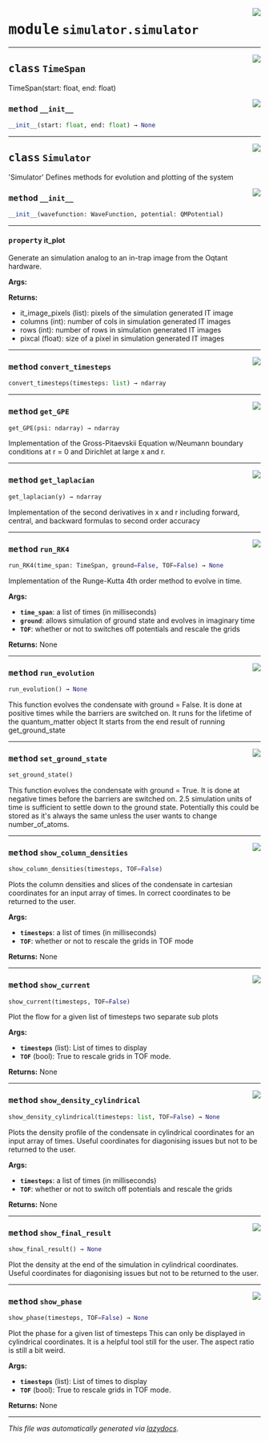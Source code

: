 <!-- markdownlint-disable -->

<a href="../../oqtant/simulator/simulator.py#L0"><img align="right" style="float:right;" src="https://img.shields.io/badge/-source-cccccc?style=flat-square"></a>

# <kbd>module</kbd> `simulator.simulator`






---

<a href="../../oqtant/simulator/simulator.py#L32"><img align="right" style="float:right;" src="https://img.shields.io/badge/-source-cccccc?style=flat-square"></a>

## <kbd>class</kbd> `TimeSpan`
TimeSpan(start: float, end: float) 

<a href="../../<string>"><img align="right" style="float:right;" src="https://img.shields.io/badge/-source-cccccc?style=flat-square"></a>

### <kbd>method</kbd> `__init__`

```python
__init__(start: float, end: float) → None
```









---

<a href="../../oqtant/simulator/simulator.py#L38"><img align="right" style="float:right;" src="https://img.shields.io/badge/-source-cccccc?style=flat-square"></a>

## <kbd>class</kbd> `Simulator`
'Simulator' Defines methods for evolution and plotting of the system 

<a href="../../oqtant/simulator/simulator.py#L50"><img align="right" style="float:right;" src="https://img.shields.io/badge/-source-cccccc?style=flat-square"></a>

### <kbd>method</kbd> `__init__`

```python
__init__(wavefunction: WaveFunction, potential: QMPotential)
```






---

#### <kbd>property</kbd> it_plot

Generate an simulation analog to an in-trap image from the Oqtant hardware. 



**Args:**
 



**Returns:**
 
- it_image_pixels (list): pixels of the simulation generated IT image 
- columns (int): number of cols in simulation generated IT images 
- rows (int): number of rows in simulation generated IT images 
- pixcal (float): size of a pixel in simulation generated IT images 



---

<a href="../../oqtant/simulator/simulator.py#L308"><img align="right" style="float:right;" src="https://img.shields.io/badge/-source-cccccc?style=flat-square"></a>

### <kbd>method</kbd> `convert_timesteps`

```python
convert_timesteps(timesteps: list) → ndarray
```





---

<a href="../../oqtant/simulator/simulator.py#L117"><img align="right" style="float:right;" src="https://img.shields.io/badge/-source-cccccc?style=flat-square"></a>

### <kbd>method</kbd> `get_GPE`

```python
get_GPE(psi: ndarray) → ndarray
```

Implementation of the Gross-Pitaevskii Equation w/Neumann boundary conditions at r = 0 and Dirichlet at large x and r. 

---

<a href="../../oqtant/simulator/simulator.py#L86"><img align="right" style="float:right;" src="https://img.shields.io/badge/-source-cccccc?style=flat-square"></a>

### <kbd>method</kbd> `get_laplacian`

```python
get_laplacian(y) → ndarray
```

Implementation of the second derivatives in x and r including forward, central, and backward formulas to second order accuracy 

---

<a href="../../oqtant/simulator/simulator.py#L130"><img align="right" style="float:right;" src="https://img.shields.io/badge/-source-cccccc?style=flat-square"></a>

### <kbd>method</kbd> `run_RK4`

```python
run_RK4(time_span: TimeSpan, ground=False, TOF=False) → None
```

Implementation of the Runge-Kutta 4th order method to evolve in time. 



**Args:**
 
 - <b>`time_span`</b>:   a list of times (in milliseconds) 
 - <b>`ground`</b>:  allows simulation of ground state and evolves in imaginary time 
 - <b>`TOF`</b>:   whether or not to switches off potentials and rescale the grids 

**Returns:**
 None 

---

<a href="../../oqtant/simulator/simulator.py#L73"><img align="right" style="float:right;" src="https://img.shields.io/badge/-source-cccccc?style=flat-square"></a>

### <kbd>method</kbd> `run_evolution`

```python
run_evolution() → None
```

This function evolves the condensate with ground = False. It is done at positive times while the barriers are switched on. It runs for the lifetime of the quantum_matter object It starts from the end result of running get_ground_state 

---

<a href="../../oqtant/simulator/simulator.py#L59"><img align="right" style="float:right;" src="https://img.shields.io/badge/-source-cccccc?style=flat-square"></a>

### <kbd>method</kbd> `set_ground_state`

```python
set_ground_state()
```

This function evolves the condensate with ground = True. It is done at negative times before the barriers are switched on. 2.5 simulation units of time is sufficient to settle down to the ground state. Potentially this could be stored as it's always the same unless the user wants to change number_of_atoms. 

---

<a href="../../oqtant/simulator/simulator.py#L388"><img align="right" style="float:right;" src="https://img.shields.io/badge/-source-cccccc?style=flat-square"></a>

### <kbd>method</kbd> `show_column_densities`

```python
show_column_densities(timesteps, TOF=False)
```

Plots the column densities and slices of the condensate in cartesian coordinates for an input array of times. In correct coordinates to be returned to the user. 



**Args:**
 
 - <b>`timesteps`</b>:   a list of times (in milliseconds) 
 - <b>`TOF`</b>:   whether or not to rescale the grids in TOF mode 



**Returns:**
 None 

---

<a href="../../oqtant/simulator/simulator.py#L523"><img align="right" style="float:right;" src="https://img.shields.io/badge/-source-cccccc?style=flat-square"></a>

### <kbd>method</kbd> `show_current`

```python
show_current(timesteps, TOF=False)
```

Plot the flow for a given list of timesteps two separate sub plots 



**Args:**
 
 - <b>`timesteps`</b> (list):  List of times to display 
 - <b>`TOF`</b> (bool):  True to rescale grids in TOF mode. 



**Returns:**
 None 

---

<a href="../../oqtant/simulator/simulator.py#L327"><img align="right" style="float:right;" src="https://img.shields.io/badge/-source-cccccc?style=flat-square"></a>

### <kbd>method</kbd> `show_density_cylindrical`

```python
show_density_cylindrical(timesteps: list, TOF=False) → None
```

Plots the density profile of the condensate in cylindrical coordinates for an input array of times. Useful coordinates for diagonising issues but not to be returned to the user. 



**Args:**
 
 - <b>`timesteps`</b>:   a list of times (in milliseconds) 
 - <b>`TOF`</b>:   whether or not to switch off potentials and rescale the grids 

**Returns:**
 None 

---

<a href="../../oqtant/simulator/simulator.py#L291"><img align="right" style="float:right;" src="https://img.shields.io/badge/-source-cccccc?style=flat-square"></a>

### <kbd>method</kbd> `show_final_result`

```python
show_final_result() → None
```

Plot the density at the end of the simulation in cylindrical coordinates. Useful coordinates for diagonising issues but not to be returned to the user. 

---

<a href="../../oqtant/simulator/simulator.py#L480"><img align="right" style="float:right;" src="https://img.shields.io/badge/-source-cccccc?style=flat-square"></a>

### <kbd>method</kbd> `show_phase`

```python
show_phase(timesteps, TOF=False) → None
```

Plot the phase for a given list of timesteps This can only be displayed in cylindrical coordinates. It is a helpful tool still for the user.  The aspect ratio is still a bit weird. 



**Args:**
 
 - <b>`timesteps`</b> (list):  List of times to display 
 - <b>`TOF`</b> (bool):  True to rescale grids in TOF mode. 

**Returns:**
 None 




---

_This file was automatically generated via [lazydocs](https://github.com/ml-tooling/lazydocs)._
